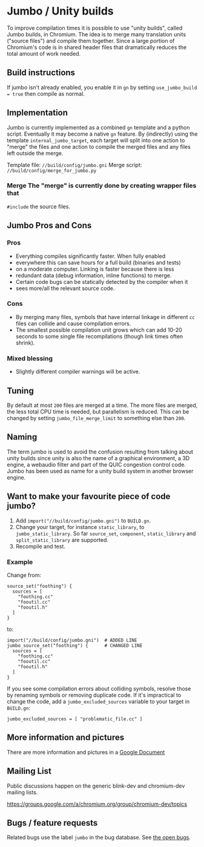 # Jumbo / Unity builds

To improve compilation times it is possible to use "unity builds",
called Jumbo builds, in Chromium. The idea is to merge many
translation units ("source files") and compile them together. Since a
large portion of Chromium's code is in shared header files that
dramatically reduces the total amount of work needed.

## Build instructions

If jumbo isn't already enabled, you enable it in `gn` by setting
`use_jumbo_build = true` then compile as normal.

## Implementation

Jumbo is currently implemented as a combined `gn` template and a
python script. Eventually it may become a native `gn` feature. By
(indirectly) using the template `internal_jumbo_target`, each target
will split into one action to "merge" the files and one action to
compile the merged files and any files left outside the merge.

Template file: `//build/config/jumbo.gni`
Merge script: `//build/config/merge_for_jumbo.py`

### Merge The "merge" is currently done by creating wrapper files that
`#include` the source files.

## Jumbo Pros and Cons

### Pros

* Everything compiles significantly faster. When fully enabled
* everywhere this can save hours for a full build (binaries and tests)
* on a moderate computer.  Linking is faster because there is less
* redundant data (debug information, inline functions) to merge.
* Certain code bugs can be statically detected by the compiler when it
* sees more/all the relevant source code.

### Cons

* By merging many files, symbols that have internal linkage in
  different `cc` files can collide and cause compilation errors.
* The smallest possible compilation unit grows which can add
  10-20 seconds to some single file recompilations (though link
  times often shrink).

### Mixed blessing
* Slightly different compiler warnings will be active.

## Tuning

By default at most `200` files are merged at a time. The more files
are merged, the less total CPU time is needed, but parallelism is
reduced. This can be changed by setting `jumbo_file_merge_limit` to
something else than `200`.

## Naming

The term jumbo is used to avoid the confusion resulting from talking
about unity builds since unity is also the name of a graphical
environment, a 3D engine, a webaudio filter and part of the QUIC
congestion control code. Jumbo has been used as name for a unity build
system in another browser engine.

## Want to make your favourite piece of code jumbo?

1. Add `import("//build/config/jumbo.gni")` to `BUILD.gn`.
2. Change your target, for instance `static_library`, to
   `jumbo_static_library`. So far `source_set`, `component`,
   `static_library` and `split_static_library` are supported.
3. Recompile and test.

### Example
Change from:

    source_set("foothing") {
      sources = [
        "foothing.cc"
        "fooutil.cc"
        "fooutil.h"
      ]
    }
to:

    import("//build/config/jumbo.gni")  # ADDED LINE
    jumbo_source_set("foothing") {      # CHANGED LINE
      sources = [
        "foothing.cc"
        "fooutil.cc"
        "fooutil.h"
      ]
    }


If you see some compilation errors about colliding symbols, resolve
those by renaming symbols or removing duplicate code.  If it's
impractical to change the code, add a `jumbo_excluded_sources`
variable to your target in `BUILD.gn`:

`jumbo_excluded_sources = [ "problematic_file.cc" ]`

## More information and pictures
There are more information and pictures in a
[Google Document](https://docs.google.com/document/d/19jGsZxh7DX8jkAKbL1nYBa5rcByUL2EeidnYsoXfsYQ)

## Mailing List
Public discussions happen on the generic blink-dev and chromium-dev
mailing lists.

https://groups.google.com/a/chromium.org/group/chromium-dev/topics

## Bugs / feature requests
Related bugs use the label `jumbo` in the bug database.
See [the open bugs](http://code.google.com/p/chromium/issues/list?q=label:jumbo).
